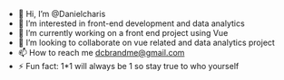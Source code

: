 - 👋 Hi, I’m @Danielcharis
- 👀 I’m interested in front-end development and data analytics
- 🌱 I’m currently working on a front end project using Vue
- 💞️ I’m looking to collaborate on vue related and data analytics project 
- 📫 How to reach me dcbrandme@gmail.com
- ⚡ Fun fact: 1*1 will always be 1 so stay true to who yourself

<!---
Danielcharis/Danielcharis is a ✨ special ✨ repository because its `README.md` (this file) appears on your GitHub profile.
You can click the Preview link to take a look at your changes.
--->
